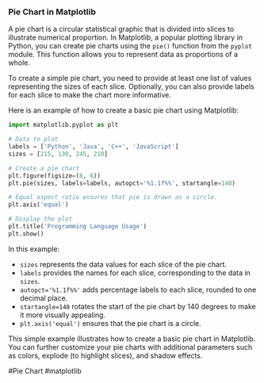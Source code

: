 ### Pie Chart in Matplotlib

A pie chart is a circular statistical graphic that is divided into slices to illustrate numerical proportion. In Matplotlib, a popular plotting library in Python, you can create pie charts using the `pie()` function from the `pyplot` module. This function allows you to represent data as proportions of a whole.

To create a simple pie chart, you need to provide at least one list of values representing the sizes of each slice. Optionally, you can also provide labels for each slice to make the chart more informative.

Here is an example of how to create a basic pie chart using Matplotlib:

```python
import matplotlib.pyplot as plt

# Data to plot
labels = ['Python', 'Java', 'C++', 'JavaScript']
sizes = [215, 130, 245, 210]

# Create a pie chart
plt.figure(figsize=(8, 6))
plt.pie(sizes, labels=labels, autopct='%1.1f%%', startangle=140)

# Equal aspect ratio ensures that pie is drawn as a circle.
plt.axis('equal')

# Display the plot
plt.title('Programming Language Usage')
plt.show()
```

In this example:
- `sizes` represents the data values for each slice of the pie chart.
- `labels` provides the names for each slice, corresponding to the data in `sizes`.
- `autopct='%1.1f%%'` adds percentage labels to each slice, rounded to one decimal place.
- `startangle=140` rotates the start of the pie chart by 140 degrees to make it more visually appealing.
- `plt.axis('equal')` ensures that the pie chart is a circle.

This simple example illustrates how to create a basic pie chart in Matplotlib. You can further customize your pie charts with additional parameters such as colors, explode (to highlight slices), and shadow effects.

#Pie Chart #matplotlib